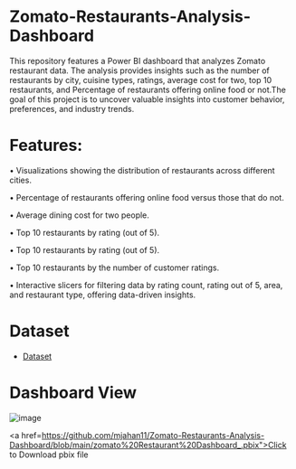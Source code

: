 # Zomato-Restaurants-Analysis-Dashboard
This repository features a Power BI dashboard that analyzes Zomato restaurant data. The analysis provides insights such as the number of restaurants by city, cuisine types, ratings, average cost for two, top 10 restaurants, and Percentage of restaurants offering online food or not.The goal of this project is to uncover valuable insights into customer behavior, preferences, and industry trends.


# Features:
•	Visualizations showing the distribution of restaurants across different cities.

•	Percentage of restaurants offering online food versus those that do not.

•	Average dining cost for two people.

•	Top 10 restaurants by rating (out of 5).

•	Top 10 restaurants by rating (out of 5).

•	Top 10 restaurants by the number of customer ratings.

•	Interactive slicers for filtering data by rating count, rating out of 5, area, and restaurant type, offering data-driven insights.



# Dataset
- <a href="https://github.com/mjahan11/Zomato-Restaurants-Analysis-Dashboard/blob/main/zomato.csv">Dataset</a>
# Dashboard View

![image](https://github.com/user-attachments/assets/5c4acbd4-e1e1-4440-a5dd-5371f987154d)

<a href=https://github.com/mjahan11/Zomato-Restaurants-Analysis-Dashboard/blob/main/zomato%20Restaurant%20Dashboard_.pbix">Click to Download pbix file </a>
